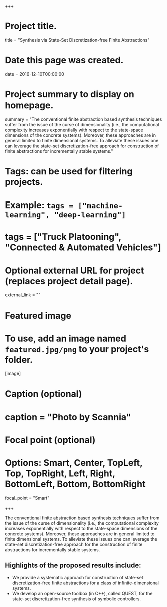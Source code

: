 +++
# Project title.
title = "Synthesis via State-Set Discretization-free Finite Abstractions"

# Date this page was created.
date = 2016-12-10T00:00:00

# Project summary to display on homepage.
summary = "The conventional finite abstraction based synthesis techniques suffer from the issue of the curse of dimensionality (i.e., the computational complexity increases exponentially with respect to the state-space dimensions of the concrete systems). Moreover, these approaches are in general limited to finite dimensional systems. To alleviate these issues one can leverage the state-set discretization-free approach for construction of finite abstractions for incrementally stable systems."

# Tags: can be used for filtering projects.
# Example: `tags = ["machine-learning", "deep-learning"]`
# tags = ["Truck Platooning", "Connected & Automated Vehicles"]

# Optional external URL for project (replaces project detail page).
external_link = ""

# Featured image
# To use, add an image named `featured.jpg/png` to your project's folder. 
[image]
  # Caption (optional)
 #  caption = "Photo by Scannia"

  # Focal point (optional)
  # Options: Smart, Center, TopLeft, Top, TopRight, Left, Right, BottomLeft, Bottom, BottomRight
  focal_point = "Smart"

+++

The conventional finite abstraction based synthesis techniques suffer from the issue of the curse of dimensionality (i.e., the computational complexity increases exponentially with respect to the state-space dimensions of the concrete systems). Moreover, these approaches are in general limited to finite dimensional systems. To alleviate these issues one can leverage the state-set discretization-free approach for the construction of finite abstractions for incrementally stable systems.

## Highlights of the proposed results include:
* We provide a systematic approach for construction of state-set discretization-free finite abstractions for a class of infinite-dimensional systems.
* We develop an open-source toolbox (in C++), called QUEST, for the state-set discretization-free  synthesis of symbolic controllers.
